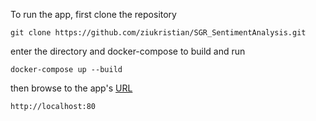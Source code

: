 To run the app, first clone the repository

```
git clone https://github.com/ziukristian/SGR_SentimentAnalysis.git
```

enter the directory and docker-compose to build and run

```
docker-compose up --build
```

then browse to the app's [URL](http://localhost:3000)

```
http://localhost:80
```

